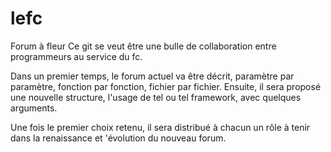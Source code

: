 # lefc
Forum à fleur
Ce git se veut être une bulle de collaboration entre programmeurs au service du fc.

Dans un premier temps, le forum actuel va être décrit, paramètre par paramètre, fonction par fonction, fichier par fichier.
Ensuite, il sera proposé une nouvelle structure, l'usage de tel ou tel framework, avec quelques arguments.

Une fois le premier choix retenu, il sera distribué à chacun un rôle à tenir dans la renaissance et 'évolution du nouveau forum.
